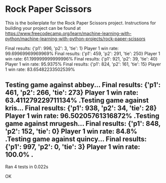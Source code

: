 # Rock Paper Scissors

This is the boilerplate for the Rock Paper Scissors project. Instructions for building your project can be found at https://www.freecodecamp.org/learn/machine-learning-with-python/machine-learning-with-python-projects/rock-paper-scissors

Final results: {'p1': 996, 'p2': 3, 'tie': 1}
Player 1 win rate: 99.69969969969969%
Final results: {'p1': 459, 'p2': 291, 'tie': 250}
Player 1 win rate: 61.199999999999996%
Final results: {'p1': 921, 'p2': 39, 'tie': 40}
Player 1 win rate: 95.9375%
Final results: {'p1': 824, 'p2': 161, 'tie': 15}
Player 1 win rate: 83.65482233502539%

Testing game against abbey...
Final results: {'p1': 461, 'p2': 266, 'tie': 273}
Player 1 win rate: 63.411279229711134%
.Testing game against kris...
Final results: {'p1': 938, 'p2': 34, 'tie': 28}
Player 1 win rate: 96.50205761316872%
.Testing game against mrugesh...
Final results: {'p1': 848, 'p2': 152, 'tie': 0}
Player 1 win rate: 84.8%
.Testing game against quincy...
Final results: {'p1': 997, 'p2': 0, 'tie': 3}
Player 1 win rate: 100.0%
.
----------------------------------------------------------------------
Ran 4 tests in 0.022s

OK